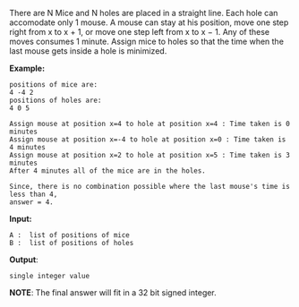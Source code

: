 There are N Mice and N holes are placed in a straight line.
Each hole can accomodate only 1 mouse.
A mouse can stay at his position, move one step right from x to x + 1, or move one step left from x to x − 1. Any of these moves consumes 1 minute.
Assign mice to holes so that the time when the last mouse gets inside a hole is minimized.

**Example:**
```
positions of mice are:
4 -4 2
positions of holes are:
4 0 5

Assign mouse at position x=4 to hole at position x=4 : Time taken is 0 minutes 
Assign mouse at position x=-4 to hole at position x=0 : Time taken is 4 minutes 
Assign mouse at position x=2 to hole at position x=5 : Time taken is 3 minutes 
After 4 minutes all of the mice are in the holes.

Since, there is no combination possible where the last mouse's time is less than 4, 
answer = 4.
```
**Input:**
```
A :  list of positions of mice
B :  list of positions of holes
```
**Output**:
```
single integer value
```
**NOTE**: The final answer will fit in a 32 bit signed integer. 